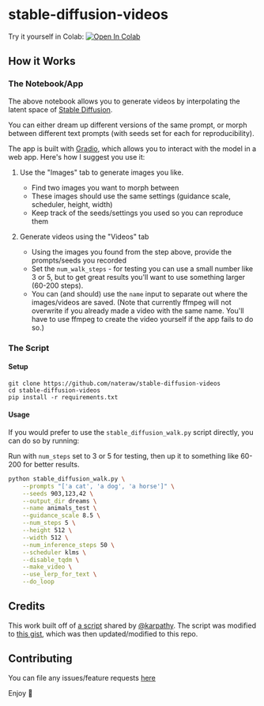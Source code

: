# stable-diffusion-videos

Try it yourself in Colab: [![Open In Colab](https://colab.research.google.com/assets/colab-badge.svg)](https://colab.research.google.com/github/nateraw/stable-diffusion-videos/blob/main/stable_diffusion_videos.ipynb)


## How it Works

### The Notebook/App

The above notebook allows you to generate videos by interpolating the latent space of [Stable Diffusion](https://github.com/CompVis/stable-diffusion).

You can either dream up different versions of the same prompt, or morph between different text prompts (with seeds set for each for reproducibility).

The app is built with [Gradio](https://gradio.app/), which allows you to interact with the model in a web app. Here's how I suggest you use it:

1. Use the "Images" tab to generate images you like.
    - Find two images you want to morph between
    - These images should use the same settings (guidance scale, scheduler, height, width)
    - Keep track of the seeds/settings you used so you can reproduce them

2. Generate videos using the "Videos" tab
    - Using the images you found from the step above, provide the prompts/seeds you recorded
    - Set the `num_walk_steps` - for testing you can use a small number like 3 or 5, but to get great results you'll want to use something larger (60-200 steps). 
    - You can (and should) use the `name` input to separate out where the images/videos are saved. (Note that currently ffmpeg will not overwrite if you already made a video with the same name. You'll have to use ffmpeg to create the video yourself if the app fails to do so.)

### The Script

#### Setup

```
git clone https://github.com/nateraw/stable-diffusion-videos
cd stable-diffusion-videos
pip install -r requirements.txt
```

#### Usage

If you would prefer to use the `stable_diffusion_walk.py` script directly, you can do so by running:

Run with `num_steps` set to 3 or 5 for testing, then up it to something like 60-200 for better results.

```bash
python stable_diffusion_walk.py \
    --prompts "['a cat', 'a dog', 'a horse']" \
    --seeds 903,123,42 \
    --output_dir dreams \
    --name animals_test \
    --guidance_scale 8.5 \
    --num_steps 5 \
    --height 512 \
    --width 512 \
    --num_inference_steps 50 \
    --scheduler klms \
    --disable_tqdm \
    --make_video \
    --use_lerp_for_text \
    --do_loop
```


## Credits

This work built off of [a script](https://gist.github.com/karpathy/00103b0037c5aaea32fe1da1af553355
) shared by [@karpathy](https://github.com/karpathy). The script was modified to [this gist](https://gist.github.com/nateraw/c989468b74c616ebbc6474aa8cdd9e53), which was then updated/modified to this repo. 

## Contributing

You can file any issues/feature requests [here](https://github.com/nateraw/stable-diffusion-videos/issues)

Enjoy 🤗
